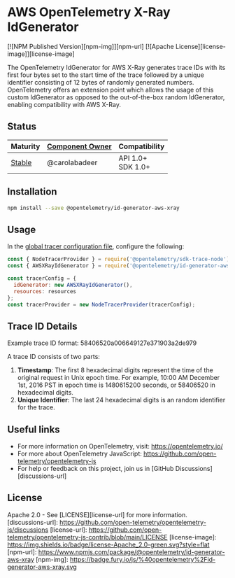 # AWS OpenTelemetry X-Ray IdGenerator

[![NPM Published Version][npm-img]][npm-url]
[![Apache License][license-image]][license-image]

The OpenTelemetry IdGenerator for AWS X-Ray generates trace IDs with its first four bytes set to the start time of the
trace followed by a unique identifier consisting of 12 bytes of randomly generated numbers. OpenTelemetry offers an
extension point which allows the usage of this custom IdGenerator as opposed to the out-of-the-box random IdGenerator,
enabling compatibility with AWS X-Ray.

## Status

| Maturity                               | [Component Owner](../../.github/component_owners.yml) | Compatibility         |
| -------------------------------------- | ----------------------------------------------------- | --------------------- |
| [Stable](../../CONTRIBUTING.md#stable) | @carolabadeer                                         | API 1.0+<br/>SDK 1.0+ |

## Installation

```bash
npm install --save @opentelemetry/id-generator-aws-xray
```

## Usage

In the [global tracer configuration file](https://opentelemetry.io/docs/instrumentation/js/getting-started/nodejs/#setup), configure the following:

```js
const { NodeTracerProvider } = require('@opentelemetry/sdk-trace-node');
const { AWSXRayIdGenerator } = require('@opentelemetry/id-generator-aws-xray');

const tracerConfig = {
  idGenerator: new AWSXRayIdGenerator(),
  resources: resources
};
const tracerProvider = new NodeTracerProvider(tracerConfig);
```

## Trace ID Details

Example trace ID format: 58406520a006649127e371903a2de979

A trace ID consists of two parts:

1. **Timestamp**: The first 8 hexadecimal digits represent the time of the original request in Unix epoch time. For example, 10:00 AM December 1st, 2016 PST in epoch time is 1480615200 seconds, or 58406520 in hexadecimal digits.
2. **Unique Identifier**: The last 24 hexadecimal digits is an random identifier for the trace.

## Useful links

- For more information on OpenTelemetry, visit: <https://opentelemetry.io/>
- For more about OpenTelemetry JavaScript: <https://github.com/open-telemetry/opentelemetry-js>
- For help or feedback on this project, join us in [GitHub Discussions][discussions-url]

## License

Apache 2.0 - See [LICENSE][license-url] for more information.
[discussions-url]: <https://github.com/open-telemetry/opentelemetry-js/discussions>
[license-url]: <https://github.com/open-telemetry/opentelemetry-js-contrib/blob/main/LICENSE>
[license-image]: <https://img.shields.io/badge/license-Apache_2.0-green.svg?style=flat>
[npm-url]: <https://www.npmjs.com/package/@opentelemetry/id-generator-aws-xray>
[npm-img]: <https://badge.fury.io/js/%40opentelemetry%2Fid-generator-aws-xray.svg>
